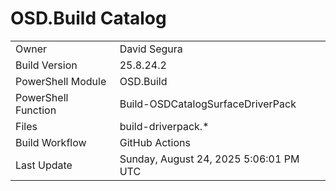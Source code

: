 ﻿# OSD.Build Catalog

| | |
|-|-|
| Owner | David Segura |
| Build Version | 25.8.24.2 |
| PowerShell Module | OSD.Build |
| PowerShell Function | Build-OSDCatalogSurfaceDriverPack |
| Files | build-driverpack.* |
| Build Workflow | GitHub Actions |
| Last Update | Sunday, August 24, 2025 5:06:01 PM UTC |
